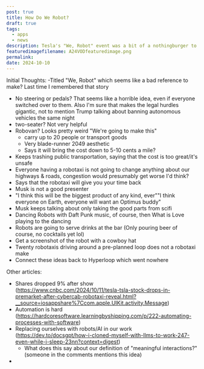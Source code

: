 ```yaml
---
post: true
title: How Do We Robot?
draft: true
tags:
  - apps
  - news
description: Tesla's "We, Robot" event was a bit of a nothingburger to put it mildly. But its themes and evocations made me ponder, what is it that we actually want from robots?
featuredimagefilename: A24VODfeaturedimage.png
permalink: 
date: 2024-10-10
---
```



Initial Thoughts:
-Titled "We, Robot" which seems like a bad reference to make? Last time I remembered that story
- No steering or pedals? That seems like a horrible idea, even if everyone switched over to them. Also I'm sure that makes the legal hurdles gigantic, not to mention Trump talking about banning autonomous vehicles the same night
- two-seater? Not very helpful
- Robovan? Looks pretty weird "We're going to make this"
	- carry up to 20 people or transport goods
	- Very blade-runner 2049 aesthetic
	- Says it will bring the cost down to 5-10 cents a mile?
- Keeps trashing public transportation, saying that the cost is too great/it's unsafe
- Everyone having a robotaxi is not going to change anything about our highways & roads, congestion would presumably get worse I'd think?
- Says that the robotaxi will give you your time back
- Musk is not a good presenter
- "I think this will be the biggest product of any kind, ever""I think everyone on Earth, everyone will want an Optimus buddy"
- Musk keeps talking about only taking the good parts from scifi
- Dancing Robots with Daft Punk music, of course, then What is Love playing to the dancing
- Robots are going to serve drinks at the bar (Only pouring beer of course, no cocktails yet lol)
- Get a screenshot of the robot with a cowboy hat
- Twenty robotaxis driving around a pre-planned loop does not a robotaxi make
- Connect these ideas back to Hyperloop which went nowhere


Other articles:
- Shares dropped 9% after show (https://www.cnbc.com/2024/10/11/tesla-tsla-stock-drops-in-premarket-after-cybercab-robotaxi-reveal.html?__source=iosappshare%7Ccom.apple.UIKit.activity.Message)
- Automation is hard (https://hardcoresoftware.learningbyshipping.com/p/222-automating-processes-with-software)
- Replacing ourselves with robots/AI in our work (https://dev.to/docsgpt/how-i-cloned-myself-with-llms-to-work-247-even-while-i-sleep-23nn?context=digest)
	- What does this say about our definition of "meaningful interactions?" (someone in the comments mentions this idea)
- 